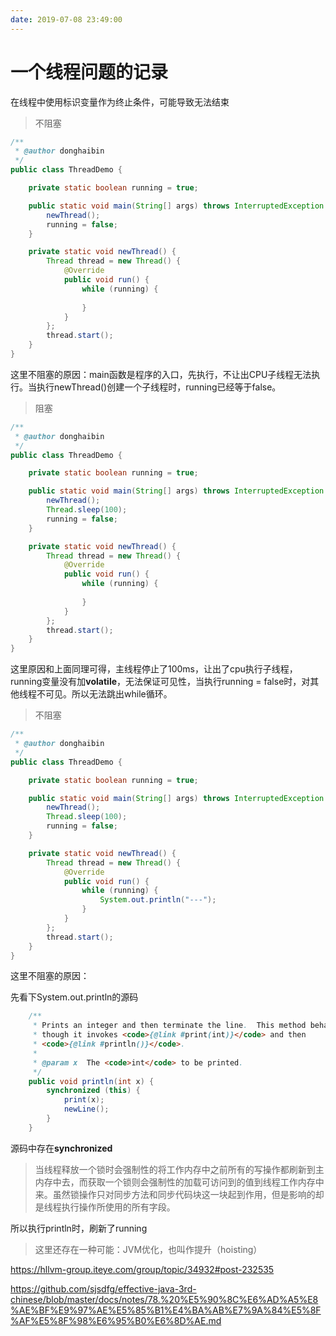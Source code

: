 ```yaml
---
date: 2019-07-08 23:49:00
---
```


# 一个线程问题的记录

在线程中使用标识变量作为终止条件，可能导致无法结束

> 不阻塞

```java
/**
 * @author donghaibin
 */
public class ThreadDemo {

    private static boolean running = true;

    public static void main(String[] args) throws InterruptedException {
        newThread();
        running = false;
    }

    private static void newThread() {
        Thread thread = new Thread() {
            @Override
            public void run() {
                while (running) {
                    
                }
            }
        };
        thread.start();
    }
}
```

这里不阻塞的原因：main函数是程序的入口，先执行，不让出CPU子线程无法执行。当执行newThread()创建一个子线程时，running已经等于false。

> 阻塞

```java
/**
 * @author donghaibin
 */
public class ThreadDemo {

    private static boolean running = true;

    public static void main(String[] args) throws InterruptedException {
        newThread();
        Thread.sleep(100);
        running = false;
    }

    private static void newThread() {
        Thread thread = new Thread() {
            @Override
            public void run() {
                while (running) {
         
                }
            }
        };
        thread.start();
    }
}
```

这里原因和上面同理可得，主线程停止了100ms，让出了cpu执行子线程，running变量没有加**volatile**，无法保证可见性，当执行running = false时，对其他线程不可见。所以无法跳出while循环。

> 不阻塞

```java
/**
 * @author donghaibin
 */
public class ThreadDemo {

    private static boolean running = true;

    public static void main(String[] args) throws InterruptedException {
        newThread();
        Thread.sleep(100);
        running = false;
    }

    private static void newThread() {
        Thread thread = new Thread() {
            @Override
            public void run() {
                while (running) {
                    System.out.println("---");
                }
            }
        };
        thread.start();
    }
}
```

这里不阻塞的原因：

先看下System.out.println的源码

```java
    /**
     * Prints an integer and then terminate the line.  This method behaves as
     * though it invokes <code>{@link #print(int)}</code> and then
     * <code>{@link #println()}</code>.
     *
     * @param x  The <code>int</code> to be printed.
     */
    public void println(int x) {
        synchronized (this) {
            print(x);
            newLine();
        }
    }
```

源码中存在**synchronized**

> 当线程释放一个锁时会强制性的将工作内存中之前所有的写操作都刷新到主内存中去，而获取一个锁则会强制性的加载可访问到的值到线程工作内存中来。虽然锁操作只对同步方法和同步代码块这一块起到作用，但是影响的却是线程执行操作所使用的所有字段。

所以执行println时，刷新了running

> 这里还存在一种可能：JVM优化，也叫作提升（hoisting）

https://hllvm-group.iteye.com/group/topic/34932#post-232535

https://github.com/sjsdfg/effective-java-3rd-chinese/blob/master/docs/notes/78.%20%E5%90%8C%E6%AD%A5%E8%AE%BF%E9%97%AE%E5%85%B1%E4%BA%AB%E7%9A%84%E5%8F%AF%E5%8F%98%E6%95%B0%E6%8D%AE.md